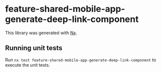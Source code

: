 # feature-shared-mobile-app-generate-deep-link-component

This library was generated with [Nx](https://nx.dev).

## Running unit tests

Run `nx test feature-shared-mobile-app-generate-deep-link-component` to execute the unit tests.
